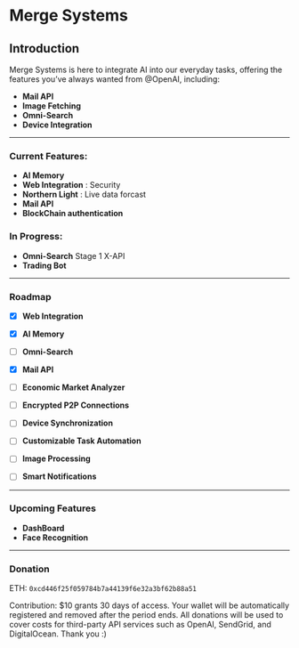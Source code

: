 # Merge Systems

## Introduction

Merge Systems is here to integrate AI into our everyday tasks, offering the features you’ve always wanted from @OpenAI, including:  
- **Mail API**  
- **Image Fetching**  
- **Omni-Search**  
- **Device Integration**  

---
### Current Features:
- **AI Memory**
- **Web Integration** : Security
- **Northern Light** : Live data forcast
- **Mail API**
- **BlockChain authentication** 
  
### In Progress:
- **Omni-Search** Stage 1 X-API
- **Trading Bot**
  
---
### Roadmap
- [x] **Web Integration**
- [x] **AI Memory**
- [ ] **Omni-Search**
- [x] **Mail API**
- [ ] **Economic Market Analyzer**
- [ ] **Encrypted P2P Connections**
- [ ] **Device Synchronization**
- [ ] **Customizable Task Automation**
- [ ] **Image Processing**
- [ ] **Smart Notifications**


---
### Upcoming Features
- **DashBoard**
- **Face Recognition**
---
### Donation
ETH: ```0xcd446f25f059784b7a44139f6e32a3bf62b88a51```

Contribution: $10 grants 30 days of access. Your wallet will be automatically registered and removed after the period ends.
All donations will be used to cover costs for third-party API services such as OpenAI, SendGrid, and DigitalOcean.
Thank you :)
